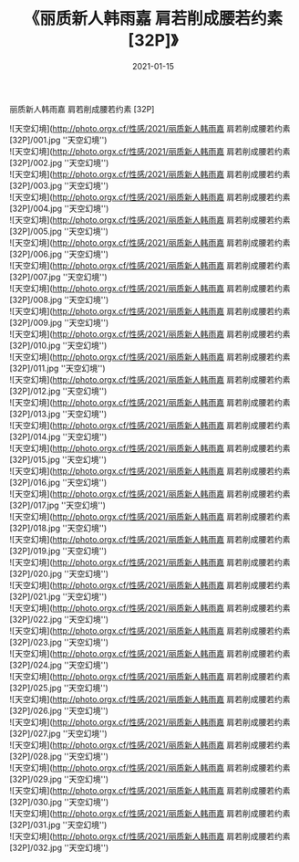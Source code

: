 ﻿---
layout: post
title:  《丽质新人韩雨嘉 肩若削成腰若约素 [32P]》
date:   2021-01-15
img: http://photo.orgx.cf/性感/2021/丽质新人韩雨嘉 肩若削成腰若约素 [32P]/000.jpg
categories: [美女, 性感, 泳衣]
---

丽质新人韩雨嘉 肩若削成腰若约素 [32P]



![天空幻境](http://photo.orgx.cf/性感/2021/丽质新人韩雨嘉 肩若削成腰若约素 [32P]/001.jpg ''天空幻境'') <br>
![天空幻境](http://photo.orgx.cf/性感/2021/丽质新人韩雨嘉 肩若削成腰若约素 [32P]/002.jpg ''天空幻境'') <br>
![天空幻境](http://photo.orgx.cf/性感/2021/丽质新人韩雨嘉 肩若削成腰若约素 [32P]/003.jpg ''天空幻境'') <br>
![天空幻境](http://photo.orgx.cf/性感/2021/丽质新人韩雨嘉 肩若削成腰若约素 [32P]/004.jpg ''天空幻境'') <br>
![天空幻境](http://photo.orgx.cf/性感/2021/丽质新人韩雨嘉 肩若削成腰若约素 [32P]/005.jpg ''天空幻境'') <br>
![天空幻境](http://photo.orgx.cf/性感/2021/丽质新人韩雨嘉 肩若削成腰若约素 [32P]/006.jpg ''天空幻境'') <br>
![天空幻境](http://photo.orgx.cf/性感/2021/丽质新人韩雨嘉 肩若削成腰若约素 [32P]/007.jpg ''天空幻境'') <br>
![天空幻境](http://photo.orgx.cf/性感/2021/丽质新人韩雨嘉 肩若削成腰若约素 [32P]/008.jpg ''天空幻境'') <br>
![天空幻境](http://photo.orgx.cf/性感/2021/丽质新人韩雨嘉 肩若削成腰若约素 [32P]/009.jpg ''天空幻境'') <br>
![天空幻境](http://photo.orgx.cf/性感/2021/丽质新人韩雨嘉 肩若削成腰若约素 [32P]/010.jpg ''天空幻境'') <br>
![天空幻境](http://photo.orgx.cf/性感/2021/丽质新人韩雨嘉 肩若削成腰若约素 [32P]/011.jpg ''天空幻境'') <br>
![天空幻境](http://photo.orgx.cf/性感/2021/丽质新人韩雨嘉 肩若削成腰若约素 [32P]/012.jpg ''天空幻境'') <br>
![天空幻境](http://photo.orgx.cf/性感/2021/丽质新人韩雨嘉 肩若削成腰若约素 [32P]/013.jpg ''天空幻境'') <br>
![天空幻境](http://photo.orgx.cf/性感/2021/丽质新人韩雨嘉 肩若削成腰若约素 [32P]/014.jpg ''天空幻境'') <br>
![天空幻境](http://photo.orgx.cf/性感/2021/丽质新人韩雨嘉 肩若削成腰若约素 [32P]/015.jpg ''天空幻境'') <br>
![天空幻境](http://photo.orgx.cf/性感/2021/丽质新人韩雨嘉 肩若削成腰若约素 [32P]/016.jpg ''天空幻境'') <br>
![天空幻境](http://photo.orgx.cf/性感/2021/丽质新人韩雨嘉 肩若削成腰若约素 [32P]/017.jpg ''天空幻境'') <br>
![天空幻境](http://photo.orgx.cf/性感/2021/丽质新人韩雨嘉 肩若削成腰若约素 [32P]/018.jpg ''天空幻境'') <br>
![天空幻境](http://photo.orgx.cf/性感/2021/丽质新人韩雨嘉 肩若削成腰若约素 [32P]/019.jpg ''天空幻境'') <br>
![天空幻境](http://photo.orgx.cf/性感/2021/丽质新人韩雨嘉 肩若削成腰若约素 [32P]/020.jpg ''天空幻境'') <br>
![天空幻境](http://photo.orgx.cf/性感/2021/丽质新人韩雨嘉 肩若削成腰若约素 [32P]/021.jpg ''天空幻境'') <br>
![天空幻境](http://photo.orgx.cf/性感/2021/丽质新人韩雨嘉 肩若削成腰若约素 [32P]/022.jpg ''天空幻境'') <br>
![天空幻境](http://photo.orgx.cf/性感/2021/丽质新人韩雨嘉 肩若削成腰若约素 [32P]/023.jpg ''天空幻境'') <br>
![天空幻境](http://photo.orgx.cf/性感/2021/丽质新人韩雨嘉 肩若削成腰若约素 [32P]/024.jpg ''天空幻境'') <br>
![天空幻境](http://photo.orgx.cf/性感/2021/丽质新人韩雨嘉 肩若削成腰若约素 [32P]/025.jpg ''天空幻境'') <br>
![天空幻境](http://photo.orgx.cf/性感/2021/丽质新人韩雨嘉 肩若削成腰若约素 [32P]/026.jpg ''天空幻境'') <br>
![天空幻境](http://photo.orgx.cf/性感/2021/丽质新人韩雨嘉 肩若削成腰若约素 [32P]/027.jpg ''天空幻境'') <br>
![天空幻境](http://photo.orgx.cf/性感/2021/丽质新人韩雨嘉 肩若削成腰若约素 [32P]/028.jpg ''天空幻境'') <br>
![天空幻境](http://photo.orgx.cf/性感/2021/丽质新人韩雨嘉 肩若削成腰若约素 [32P]/029.jpg ''天空幻境'') <br>
![天空幻境](http://photo.orgx.cf/性感/2021/丽质新人韩雨嘉 肩若削成腰若约素 [32P]/030.jpg ''天空幻境'') <br>
![天空幻境](http://photo.orgx.cf/性感/2021/丽质新人韩雨嘉 肩若削成腰若约素 [32P]/031.jpg ''天空幻境'') <br>
![天空幻境](http://photo.orgx.cf/性感/2021/丽质新人韩雨嘉 肩若削成腰若约素 [32P]/032.jpg ''天空幻境'') <br>